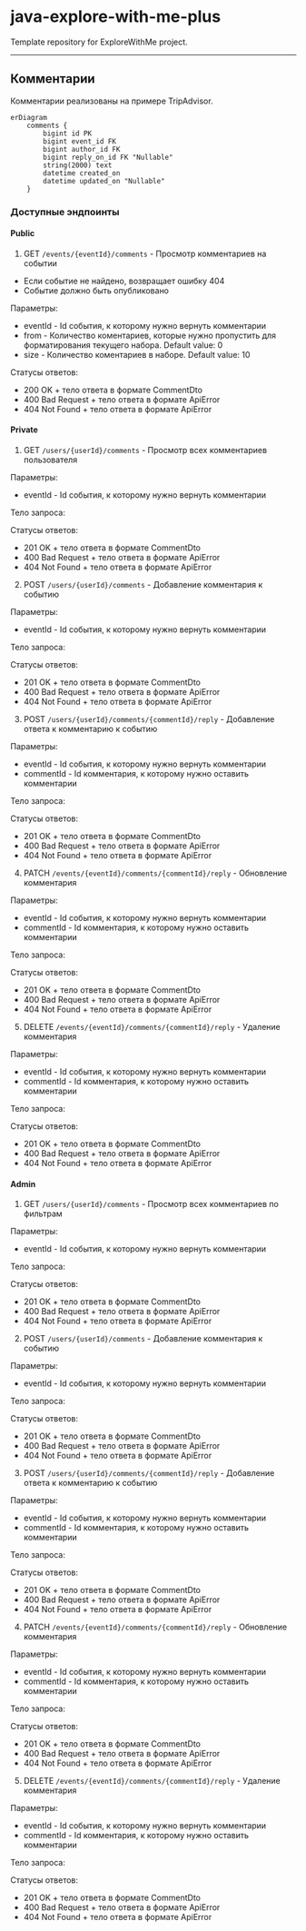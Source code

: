 # java-explore-with-me-plus
Template repository for ExploreWithMe project.

---

## Комментарии
Комментарии реализованы на примере TripAdvisor.

```mermaid
erDiagram
    comments {
        bigint id PK
        bigint event_id FK
        bigint author_id FK
        bigint reply_on_id FK "Nullable"
        string(2000) text
        datetime created_on
        datetime updated_on "Nullable"
    }
```

### Доступные эндпоинты
#### Public

1. GET ```/events/{eventId}/comments``` - Просмотр комментариев на событии
  - Если событие не найдено, возвращает ошибку 404
  - Событие должно быть опубликовано
    
Параметры:

  - eventId - Id события, к которому нужно вернуть комментарии
  - from - Количество коментариев, которые нужно пропустить для форматирования текущего набора. Default value: 0
  - size - Количество коментариев в наборе. Default value: 10

Статусы ответов:

  - 200 OK + тело ответа в формате CommentDto
  - 400 Bad Request + тело ответа в формате ApiError
  - 404 Not Found + тело ответа в формате ApiError

#### Private

1. GET ```/users/{userId}/comments``` - Просмотр всех комментариев пользователя
    
Параметры:

  - eventId - Id события, к которому нужно вернуть комментарии

Тело запроса:

Статусы ответов:

  - 201 OK + тело ответа в формате CommentDto
  - 400 Bad Request + тело ответа в формате ApiError
  - 404 Not Found + тело ответа в формате ApiError

2. POST ```/users/{userId}/comments``` - Добавление комментария к событию
    
Параметры:

  - eventId - Id события, к которому нужно вернуть комментарии

Тело запроса:

Статусы ответов:

  - 201 OK + тело ответа в формате CommentDto
  - 400 Bad Request + тело ответа в формате ApiError
  - 404 Not Found + тело ответа в формате ApiError

3. POST ```/users/{userId}/comments/{commentId}/reply``` - Добавление ответа к комментарию к событию
    
Параметры:

  - eventId - Id события, к которому нужно вернуть комментарии
  - commentId - Id комментария, к которому нужно оставить комментарии
    
Тело запроса:

Статусы ответов:

  - 201 OK + тело ответа в формате CommentDto
  - 400 Bad Request + тело ответа в формате ApiError
  - 404 Not Found + тело ответа в формате ApiError

4. PATCH ```/events/{eventId}/comments/{commentId}/reply``` - Обновление комментария
    
Параметры:

  - eventId - Id события, к которому нужно вернуть комментарии
  - commentId - Id комментария, к которому нужно оставить комментарии
    
Тело запроса:

Статусы ответов:

  - 201 OK + тело ответа в формате CommentDto
  - 400 Bad Request + тело ответа в формате ApiError
  - 404 Not Found + тело ответа в формате ApiError


5. DELETE ```/events/{eventId}/comments/{commentId}/reply``` - Удаление комментария
    
Параметры:

  - eventId - Id события, к которому нужно вернуть комментарии
  - commentId - Id комментария, к которому нужно оставить комментарии
    
Тело запроса:

Статусы ответов:

  - 201 OK + тело ответа в формате CommentDto
  - 400 Bad Request + тело ответа в формате ApiError
  - 404 Not Found + тело ответа в формате ApiError

#### Admin

1. GET ```/users/{userId}/comments``` - Просмотр всех комментариев по фильтрам
    
Параметры:

  - eventId - Id события, к которому нужно вернуть комментарии

Тело запроса:

Статусы ответов:

  - 201 OK + тело ответа в формате CommentDto
  - 400 Bad Request + тело ответа в формате ApiError
  - 404 Not Found + тело ответа в формате ApiError

 2. POST ```/users/{userId}/comments``` - Добавление комментария к событию
    
Параметры:

  - eventId - Id события, к которому нужно вернуть комментарии

Тело запроса:

Статусы ответов:

  - 201 OK + тело ответа в формате CommentDto
  - 400 Bad Request + тело ответа в формате ApiError
  - 404 Not Found + тело ответа в формате ApiError

3. POST ```/users/{userId}/comments/{commentId}/reply``` - Добавление ответа к комментарию к событию
    
Параметры:

  - eventId - Id события, к которому нужно вернуть комментарии
  - commentId - Id комментария, к которому нужно оставить комментарии
    
Тело запроса:

Статусы ответов:

  - 201 OK + тело ответа в формате CommentDto
  - 400 Bad Request + тело ответа в формате ApiError
  - 404 Not Found + тело ответа в формате ApiError

4. PATCH ```/events/{eventId}/comments/{commentId}/reply``` - Обновление комментария
    
Параметры:

  - eventId - Id события, к которому нужно вернуть комментарии
  - commentId - Id комментария, к которому нужно оставить комментарии
    
Тело запроса:

Статусы ответов:

  - 201 OK + тело ответа в формате CommentDto
  - 400 Bad Request + тело ответа в формате ApiError
  - 404 Not Found + тело ответа в формате ApiError


5. DELETE ```/events/{eventId}/comments/{commentId}/reply``` - Удаление комментария
    
Параметры:

  - eventId - Id события, к которому нужно вернуть комментарии
  - commentId - Id комментария, к которому нужно оставить комментарии
    
Тело запроса:

Статусы ответов:

  - 201 OK + тело ответа в формате CommentDto
  - 400 Bad Request + тело ответа в формате ApiError
  - 404 Not Found + тело ответа в формате ApiError
